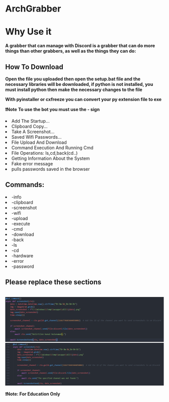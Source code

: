 # ArchGrabber
<h1>Why Use it</h1>
<b>A grabber that can manage with Discord is a grabber that can do more things than other grabbers, as well as the things they can do:</b>

<h2>How To Download</h2>
<b>Open the file you uploaded 
then open the setup.bat file and the necessary libraries will be downloaded, if python is not installed, you must install python 
then make the necessary changes to the file 


With pyinstaller or cxfreeze you can convert your py extension file to exe
</b>



<b>❗Note</b> <b>To use the bot you must use the - sign</b>

<li>
  Add The Startup...
</li>
<li>
  Clipboard Copy...
</li>
<li>
  Take A Screenshot...
</li>
<li>
  Saved Wifi Passwords...
</li>
<li>
  File Upload And Download
</li>
<li>
  Command Execution And Running Cmd
</li>
<li>
  File Operations: ls,cd,back(cd..)
</li>
<li>
  Getting Information About the System
</li>
<li>
  Fake error message 
</li>
<li>
  pulls passwords saved in the browser 
</li>


<h2>Commands:</h2>
<li>
  -info
</li>
<li>
  -clipboard
</li>
<li>
  -screenshot
</li>
<li>
  -wifi
</li>
<li>
  -upload
</li>
<li>
  -execute
</li>
<li>
  -cmd
</li>
<li>
  -download
</li>
<li>
  -back
</li>
<li>
  -ls
</li>
<li>
  -cd
</li>
<li>
  -hardware
</li>
<li>
  -error
</li>
<li>
  -password
</li>

<h2>Please replace these sections</h2><br>
<img src="/Arch/img/Id.png">
<img src="/Arch/img/Ekran görüntüsü 2023-11-10 173719.png">


<b>❗Note: For Education Only</b>
